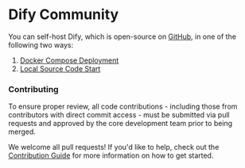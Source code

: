 # Dify Community

You can self-host Dify, which is open-source on [GitHub](https://github.com/langgenius/dify), in one of the following two ways:

1. [Docker Compose Deployment](https://docs.dify.ai/getting-started/install-self-hosted/docker-compose)
2. [Local Source Code Start](https://docs.dify.ai/getting-started/install-self-hosted/local-source-code)

### Contributing

To ensure proper review, all code contributions - including those from contributors with direct commit access - must be submitted via pull requests and approved by the core development team prior to being merged.

We welcome all pull requests! If you'd like to help, check out the [Contribution Guide](https://github.com/langgenius/dify/blob/main/CONTRIBUTING.md) for more information on how to get started.
